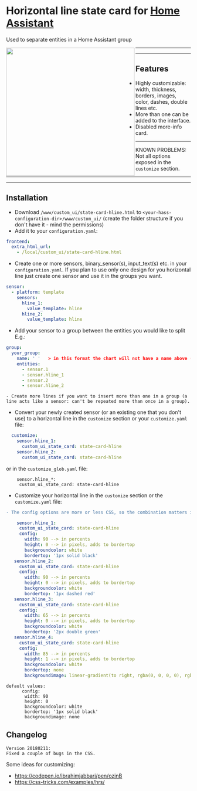 # Horizontal line state card for [Home Assistant](https://home-assistant.io)
Used to separate entities in a Home Assistant group 

<img align="left" src="https://i.imgur.com/mQiMmGg.jpg" height="350">

***
***
## Features
* Highly customizable: width, thickness, borders, images, color, dashes, double lines etc.
* More than one can be added to the interface.
* Disabled more-info card.
***
KNOWN PROBLEMS: Not all options exposed in the `customize` section.
***
***
## Installation
* Download `/www/custom_ui/state-card-hline.html` to `<your-hass-configuration-dir>/www/custom_ui/` (create the folder structure if you don't have it - mind the permissions)
* Add it to your `configuration.yaml`:
```yaml
frontend:
  extra_html_url:
    - /local/custom_ui/state-card-hline.html
```
* Create one or more sensors, binary_sensor(s), input_text(s) etc. in your `configuration.yaml`. 
If you plan to use only one design for you horizontal line just create one sensor and use it in the groups you want.
```yaml
sensor:
  - platform: template
    sensors:
      hline_1:
        value_template: hline
      hline_2:
        value_template: hline
```
* Add your sensor to a group between the entities you would like to split E.g.:
```yaml
group:
  your_group:
    name: ' '   > in this format the chart will not have a name above (recommeded)
    entities:
      - sensor.1
      - sensor.hline_1
      - sensor.2   
      - sensor.hline_2
```
```dif
- Create more lines if you want to insert more than one in a group (a line acts like a sensor: can't be repeated more than once in a group). 
```
* Convert your newly created sensor (or an existing one that you don't use) to a horizontal line in the `customize` section or your `customize.yaml` file:

```yaml
  customize:
    sensor.hline_1:
      custom_ui_state_card: state-card-hline
    sensor.hline_2:
      custom_ui_state_card: state-card-hline
 ```
 or in the `customize_glob.yaml` file:
 ```
     sensor.hline_*:
      custom_ui_state_card: state-card-hline
 ```
 * Customize your horizontal line in the `customize` section or the `customize.yaml` file:
 ```diff
 - The config options are more or less CSS, so the combination matters in the final result!
 ``` 
 ```yaml
     sensor.hline_1:
      custom_ui_state_card: state-card-hline
      config:
        width: 90 --> in percents
        height: 0 --> in pixels, adds to bordertop
        backgroundcolor: white
        bordertop: '1px solid black'
    sensor.hline_2:
      custom_ui_state_card: state-card-hline
      config:
        width: 90 --> in percents
        height: 0 --> in pixels, adds to bordertop
        backgroundcolor: white
        bordertop: '1px dashed red'
    sensor.hline_3:
      custom_ui_state_card: state-card-hline
      config:
        width: 65 --> in percents
        height: 0 --> in pixels, adds to bordertop
        backgroundcolor: white
        bordertop: '2px double green'
    sensor.hline_4:
      custom_ui_state_card: state-card-hline
      config:
        width: 85 --> in percents
        height: 1 --> in pixels, adds to bordertop
        backgroundcolor: white
        bordertop: none
        backgroundimage: linear-gradient(to right, rgba(0, 0, 0, 0), rgba(0, 0, 0, 0.75), rgba(0, 0, 0, 0))
 ```
 ```
 default values:
       config:
        width: 90
        height: 0
        backgroundcolor: white
        bordertop: '1px solid black'
        backgroundimage: none
 ```
## Changelog
```
Version 20180211:
Fixed a couple of bugs in the CSS.
```

Some ideas for customizing:
* https://codepen.io/ibrahimjabbari/pen/ozinB
* https://css-tricks.com/examples/hrs/
